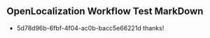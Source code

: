 ## OpenLocalization Workflow Test MarkDown
* 5d78d96b-6fbf-4f04-ac0b-bacc5e66221d thanks!

<!--HONumber=Aug16_HO3-->



